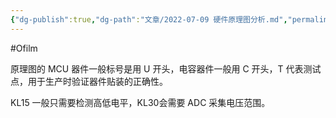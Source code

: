 ```yaml
---
{"dg-publish":true,"dg-path":"文章/2022-07-09 硬件原理图分析.md","permalink":"/文章/2022-07-09 硬件原理图分析/","dgPassFrontmatter":true,"created":"2023-02-10T23:05:53.000+08:00","updated":"2023-11-10T16:02:07.109+08:00"}
---
```


#Ofilm 

原理图的 MCU 器件一般标号是用 U 开头，电容器件一般用 C 开头，T 代表测试点，用于生产时验证器件贴装的正确性。

KL15 一般只需要检测高低电平，KL30会需要 ADC 采集电压范围。